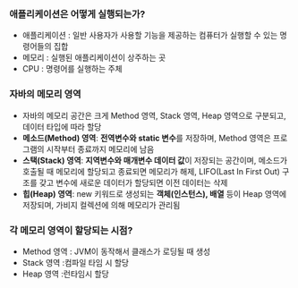 ### 애플리케이션은 어떻게 실행되는가? ###

- 애플리케이션 : 일반 사용자가 사용할 기능을 제공하는 컴퓨터가 실행할 수 있는 명령어들의 집합
- 메모리 : 실행된 애플리케이션이 상주하는 곳
- CPU : 명령어를 실행하는 주체

### **자바의 메모리 영역**
- 자바의 메모리 공간은 크게 Method 영역, Stack 영역, Heap 영역으로 구분되고, 데이터 타입에 따라 할당
- **메소드(Method) 영역**: **전역변수와 static 변수**를 저장하며, Method 영역은 프로그램의 시작부터 종료까지 메모리에 남음
- **스택(Stack) 영역**: **지역변수와 매개변수 데이터 값**이 저장되는 공간이며, 메소드가 호출될 때 메모리에 할당되고 종료되면 메모리가 해제, LIFO(Last In First Out) 구조를 갖고 변수에 새로운 데이터가 할당되면 이전 데이터는 삭제
- **힙(Heap) 영역**: new 키워드로 생성되는 **객체(인스턴스), 배열** 등이 Heap 영역에 저장되며, 가비지 컬렉션에 의해 메모리가 관리됨

### **각 메모리 영역이 할당되는 시점?**

- Method 영역 : JVM이 동작해서 클래스가 로딩될 때 생성
- Stack 영역 :컴파일 타임 시 할당
- Heap 영역 :런타임시 할당